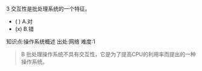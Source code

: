 3
交互性是批处理系统的一个特征。
- ( ) A.对
- (x) B.错

知识点:操作系统概述
出处:网络
难度:1
> B 批处理操作系统不具有交互性，它是为了提高CPU的利用率而提出的一种操作系统。
